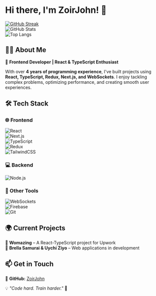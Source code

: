 # Hi there, I'm ZoirJohn! 🚀  

[![GitHub Streak](https://streak-stats.demolab.com/?user=ZoirJohn)](https://git.io/streak-stats)  
![GitHub Stats](https://github-readme-stats.vercel.app/api?username=ZoirJohn&show_icons=true&theme=radical)  
![Top Langs](https://github-readme-stats.vercel.app/api/top-langs/?username=ZoirJohn&layout=compact&theme=radical)  

## 👨‍💻 About Me  
🚀 **Frontend Developer | React & TypeScript Enthusiast**  

With over **4 years of programming experience**, I've built projects using **React, TypeScript, Redux, Next.js, and WebSockets**. I enjoy tackling complex problems, optimizing performance, and creating smooth user experiences.  

## 🛠 Tech Stack  
### 🌐 Frontend  
![React](https://img.shields.io/badge/React-20232A?style=for-the-badge&logo=react&logoColor=61DAFB)  
![Next.js](https://img.shields.io/badge/Next.js-000000?style=for-the-badge&logo=nextdotjs&logoColor=white)  
![TypeScript](https://img.shields.io/badge/TypeScript-007ACC?style=for-the-badge&logo=typescript&logoColor=white)  
![Redux](https://img.shields.io/badge/Redux-764ABC?style=for-the-badge&logo=redux&logoColor=white)  
![TailwindCSS](https://img.shields.io/badge/Tailwind_CSS-38B2AC?style=for-the-badge&logo=tailwind-css&logoColor=white)  

### 💻 Backend  
![Node.js](https://img.shields.io/badge/Node.js-43853D?style=for-the-badge&logo=node.js&logoColor=white)  

### 🔗 Other Tools  
![WebSockets](https://img.shields.io/badge/WebSockets-007ACC?style=for-the-badge&logo=websocket&logoColor=white)  
![Firebase](https://img.shields.io/badge/Firebase-FFCA28?style=for-the-badge&logo=firebase&logoColor=black)  
![Git](https://img.shields.io/badge/Git-F05032?style=for-the-badge&logo=git&logoColor=white)  

## 🌍 Current Projects  
🔹 **Womazing** – A React-TypeScript project for Upwork  
🔹 **Brella Samurai & Uychi Ziyo** – Web applications in development  

## 📫 Get in Touch  
📌 **GitHub:** [ZoirJohn](https://github.com/ZoirJohn)

💡 _"Code hard. Train harder."_ 🚀  
